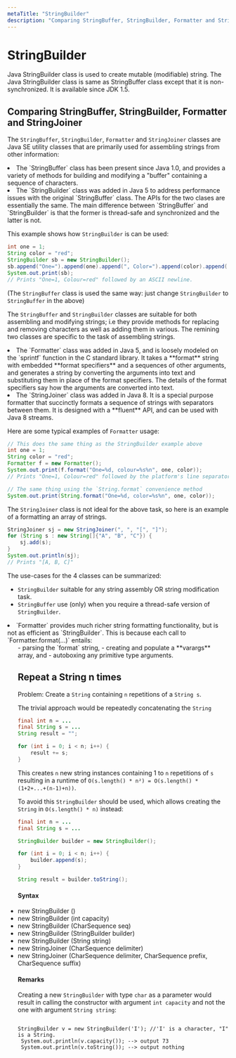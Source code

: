 ```yaml
---
metaTitle: "StringBuilder"
description: "Comparing StringBuffer, StringBuilder, Formatter and StringJoiner, Repeat a String n times"
---
```


# StringBuilder


Java StringBuilder class is used to create mutable (modifiable) string. The Java StringBuilder class is same as StringBuffer class except that it is non-synchronized. It is available since JDK 1.5.



## Comparing StringBuffer, StringBuilder, Formatter and StringJoiner


The `StringBuffer`, `StringBuilder`, `Formatter` and `StringJoiner` classes are Java SE utility classes that are primarily used for assembling strings from other information:

<li>
The `StringBuffer` class has been present since Java 1.0, and provides a variety of methods for building and modifying a "buffer" containing a sequence of characters.
</li>
<li>
The `StringBuilder` class was added in Java 5 to address performance issues with the original `StringBuffer` class.  The APIs for the two clases are essentially the same.  The main difference between `StringBuffer` and `StringBuilder` is that the former is thread-safe and synchronized and the latter is not.
</li>

This example shows how `StringBuilder` is can be used:

```java
int one = 1;
String color = "red";
StringBuilder sb = new StringBuilder();
sb.append("One=").append(one).append(", Color=").append(color).append('\n');
System.out.print(sb);
// Prints "One=1, Colour=red" followed by an ASCII newline.

```

(The `StringBuffer` class is used the same way: just change `StringBuilder` to `StringBuffer` in the above)

The `StringBuffer` and `StringBuilder` classes are suitable for both assembling and modifying strings; i.e they provide methods for replacing and removing characters as well as adding them in various.  The remining two classes are specific to the task of assembling strings.

<li>
The `Formatter` class was added in Java 5, and is loosely modeled on the `sprintf` function in the C standard library.  It takes a **format** string with embedded **format specifiers** and a sequences of other arguments, and generates a string by converting the arguments into text and substituting them in place of the format specifiers.  The details of the format specifiers say how the arguments are converted into text.
</li>
<li>
The `StringJoiner` class was added in Java 8.  It is a special purpose formatter that succinctly formats a sequence of strings with separators between them.  It is designed with a **fluent** API, and can be used with Java 8 streams.
</li>

Here are some typical examples of `Formatter` usage:

```java
// This does the same thing as the StringBuilder example above
int one = 1;
String color = "red";
Formatter f = new Formatter();
System.out.print(f.format("One=%d, colour=%s%n", one, color));
// Prints "One=1, Colour=red" followed by the platform's line separator

// The same thing using the `String.format` convenience method
System.out.print(String.format("One=%d, color=%s%n", one, color));

```

The `StringJoiner` class is not ideal for the above task, so here is an example of a formatting an array of strings.

```java
StringJoiner sj = new StringJoiner(", ", "[", "]");
for (String s : new String[]{"A", "B", "C"}) {
    sj.add(s);
}
System.out.println(sj);
// Prints "[A, B, C]"

```

The use-cases for the 4 classes can be summarized:

- `StringBuilder` suitable for any string assembly OR string modification task.
- `StringBuffer` use (only) when you require a thread-safe version of `StringBuilder`.
<li>`Formatter` provides much richer string formatting functionality, but is not as efficient as `StringBuilder`. This is because each call to `Formatter.format(...)` entails:
<ul>
- parsing the `format` string,
- creating and populate a **varargs** array, and
- autoboxing any primitive type arguments.



## Repeat a String n times


Problem: Create a `String` containing `n` repetitions of a `String s`.

The trivial approach would be repeatedly concatenating the `String`

```java
final int n = ...
final String s = ...
String result = "";

for (int i = 0; i < n; i++) {
    result += s;
}

```

This creates `n` new string instances containing 1 to `n` repetitions of `s` resulting in a runtime of `O(s.length() * n²) = O(s.length() * (1+2+...+(n-1)+n))`.

To avoid this `StringBuilder` should be used, which allows creating the `String` in `O(s.length() * n)` instead:

```java
final int n = ...
final String s = ...

StringBuilder builder = new StringBuilder();

for (int i = 0; i < n; i++) {
    builder.append(s);
}

String result = builder.toString();

```



#### Syntax


<li>
new StringBuilder ()
</li>
<li>
new StringBuilder (int capacity)
</li>
<li>
new StringBuilder (CharSequence seq)
</li>
<li>
new StringBuilder (StringBuilder builder)
</li>
<li>
new StringBuilder (String string)
</li>
<li>
new StringJoiner (CharSequence delimiter)
</li>
<li>
new StringJoiner (CharSequence delimiter, CharSequence prefix, CharSequence suffix)
</li>



#### Remarks


Creating a new `StringBuilder` with type `char` as a parameter would result in calling the constructor with argument `int capacity` and not the one with argument `String string`:

```

StringBuilder v = new StringBuilder('I'); //'I' is a character, "I" is a String.
 System.out.println(v.capacity()); --> output 73
 System.out.println(v.toString()); --> output nothing

```

